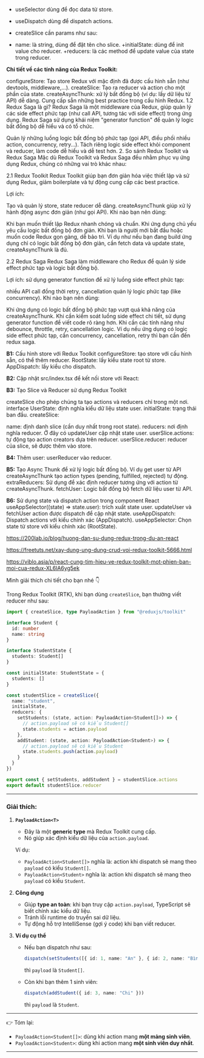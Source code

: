 - useSelector dùng để đọc data từ store.
- useDispatch dùng để dispatch actions.


- createSlice cần params như sau:

+ name: là string, dùng để đặt tên cho slice.
+initialState: dùng để init value cho reducer.
+reducers: là các method để update value của state trong reducer.

**Chi tiết về các tính năng của Redux Toolkit:**

configureStore: Tạo store Redux với mặc định đã được cấu hình sẵn (như devtools, middleware,...).
createSlice: Tạo ra reducer và action cho một phần của state.
createAsyncThunk: xử lý bất đồng bộ (ví dụ: lấy dữ liệu từ API) dễ dàng.
Cung cấp sẵn những best practice trong cấu hình Redux.
1.2 Redux Saga là gì?
Redux Saga là một middleware của Redux, giúp quản lý các side effect phức tạp (như call API, tương tác với side effect) trong ứng dụng. Redux Saga sử dụng khái niệm "generator function" để quản lý logic bất đồng bộ dễ hiểu và có tổ chức.

Quản lý những luồng logic bất đồng bộ phức tạp (gọi API, điều phối nhiều action, concurrency, retry…).
Tách riêng logic side effect khỏi component và reducer, làm code dễ hiểu và dễ test hơn.
2. So sánh Redux Toolkit và Redux Saga
   Mặc dù Redux Toolkit và Redux Saga đều nhằm phục vụ ứng dụng Redux, chúng có những vai trò khác nhau:

2.1 Redux Toolkit
Redux Toolkit giúp bạn đơn giản hóa việc thiết lập và sử dụng Redux, giảm boilerplate và tự động cung cấp các best practice.

Lợi ích:

Tạo và quản lý store, state reducer dễ dàng.
createAsyncThunk giúp xử lý hành động async đơn giản (như gọi API).
Khi nào bạn nên dùng:

Khi bạn muốn thiết lập Redux nhanh chóng và chuẩn.
Khi ứng dụng chủ yếu yêu cầu logic bất đồng bộ đơn giản.
Khi bạn là người mới bắt đầu hoặc muốn code Redux gọn gàng, dễ bảo trì.
Ví dụ như nếu bạn đang build ứng dụng chỉ có logic bất đồng bộ đơn giản, cần fetch data và update state, createAsyncThunk là đủ.

2.2 Redux Saga
Redux Saga làm middleware cho Redux để quản lý side effect phức tạp và logic bất đồng bộ.

Lợi ích: sử dụng generator function để xử lý luồng side effect phức tạp:

nhiều API call đồng thời
retry, cancellation
quản lý logic phức tạp (like concurrency).
Khi nào bạn nên dùng:

Khi ứng dụng có logic bất đồng bộ phức tạp vượt quá khả năng của createAsyncThunk.
Khi cần kiểm soát luồng side effect chi tiết, sử dụng generator function để viết code rõ ràng hơn.
Khi cần các tính năng như debounce, throttle, retry, cancellation logic.
Ví dụ nếu ứng dụng có logic side effect phức tạp, cần concurrency, cancellation, retry thì bạn cần đến redux saga.


**B1:** Cấu hình store với Redux Toolkit
configureStore: tạo store với cấu hình sẵn, có thể thêm reducer.
RootState: lấy kiểu state root từ store.
AppDispatch: lấy kiểu cho dispatch.


**B2:** Cập nhật src/index.tsx để kết nối store với React:


**B3:** Tạo Slice và Reducer sử dụng Redux Toolkit

createSlice cho phép chúng ta tạo actions và reducers chỉ trong một nơi.
interface UserState: định nghĩa kiểu dữ liệu state user.
initialState: trạng thái ban đầu.
createSlice:

name: định danh slice (cần duy nhất trong root state).
reducers: nơi định nghĩa reducer. Ở đây có updateUser cập nhật state user.
userSlice.actions: tự động tạo action creators dựa trên reducer.
userSlice.reducer: reducer của slice, sẽ được thêm vào store.


**B4:** Thêm user: userReducer vào reducer.


**B5:** Tạo Async Thunk để xử lý logic bất đồng bộ. Ví dụ get user từ API
createAsyncThunk tạo action types (pending, fulfilled, rejected) tự động.
extraReducers: Sử dụng để xác định reducer tương ứng với action từ createAsyncThunk.
fetchUser: Logic bất đồng bộ fetch dữ liệu user từ API.


**B6:** Sử dụng state và dispatch action trong component React
useAppSelector((state) => state.user): trích xuất state user.
updateUser và fetchUser action được dispatch để cập nhật state.
useAppDispatch: Dispatch actions với kiểu chính xác (AppDispatch).
useAppSelector: Chọn state từ store với kiểu chính xác (RootState).

https://200lab.io/blog/huong-dan-su-dung-redux-trong-du-an-react

https://freetuts.net/xay-dung-ung-dung-crud-voi-redux-toolkit-5666.html

https://viblo.asia/p/react-cung-tim-hieu-ve-redux-toolkit-mot-phien-ban-moi-cua-redux-XL6lA6yg5ek













Mình giải thích chi tiết cho bạn nhé 👇

Trong Redux Toolkit (RTK), khi bạn dùng `createSlice`, bạn thường viết reducer như sau:

```ts
import { createSlice, type PayloadAction } from "@reduxjs/toolkit"

interface Student {
  id: number
  name: string
}

interface StudentState {
  students: Student[]
}

const initialState: StudentState = {
  students: []
}

const studentSlice = createSlice({
  name: "student",
  initialState,
  reducers: {
    setStudents: (state, action: PayloadAction<Student[]>) => {
      // action.payload sẽ có kiểu Student[]
      state.students = action.payload
    },
    addStudent: (state, action: PayloadAction<Student>) => {
      // action.payload sẽ có kiểu Student
      state.students.push(action.payload)
    }
  }
})

export const { setStudents, addStudent } = studentSlice.actions
export default studentSlice.reducer
```

---

### Giải thích:

1. **`PayloadAction<T>`**

   * Đây là một **generic type** mà Redux Toolkit cung cấp.
   * Nó giúp xác định kiểu dữ liệu của `action.payload`.

   Ví dụ:

   * `PayloadAction<Student[]>` nghĩa là: action khi dispatch sẽ mang theo `payload` có kiểu `Student[]`.
   * `PayloadAction<Student>` nghĩa là: action khi dispatch sẽ mang theo `payload` có kiểu `Student`.

2. **Công dụng**

   * Giúp **type an toàn**: khi bạn truy cập `action.payload`, TypeScript sẽ biết chính xác kiểu dữ liệu.
   * Tránh lỗi runtime do truyền sai dữ liệu.
   * Tự động hỗ trợ IntelliSense (gợi ý code) khi bạn viết reducer.

3. **Ví dụ cụ thể**

   * Nếu bạn dispatch như sau:

     ```ts
     dispatch(setStudents([{ id: 1, name: "An" }, { id: 2, name: "Bình" }]))
     ```

     thì `payload` là `Student[]`.

   * Còn khi bạn thêm 1 sinh viên:

     ```ts
     dispatch(addStudent({ id: 3, name: "Chi" }))
     ```

     thì `payload` là `Student`.

---

👉 Tóm lại:

* `PayloadAction<Student[]>`: dùng khi action mang **một mảng sinh viên**.
* `PayloadAction<Student>`: dùng khi action mang **một sinh viên duy nhất**.

---
